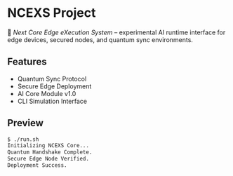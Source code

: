 # NCEXS Project

🚀 *Next Core Edge eXecution System* – experimental AI runtime interface for edge devices, secured nodes, and quantum sync environments.

## Features
- Quantum Sync Protocol
- Secure Edge Deployment
- AI Core Module v1.0
- CLI Simulation Interface

## Preview

```bash
$ ./run.sh
Initializing NCEXS Core...
Quantum Handshake Complete.
Secure Edge Node Verified.
Deployment Success.

